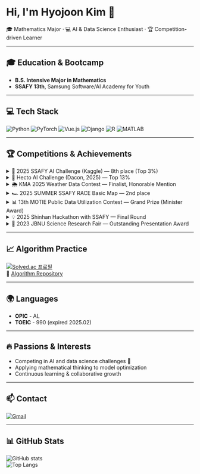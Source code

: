 # Hi, I'm Hyojoon Kim 👋

🎓 Mathematics Major · 💻 AI & Data Science Enthusiast · 🏆 Competition-driven Learner

---

## 🎓 Education & Bootcamp
- **B.S. Intensive Major in Mathematics**
- **SSAFY 13th**, Samsung Software/AI Academy for Youth

---

## 💻 Tech Stack
![Python](https://img.shields.io/badge/Python-3776AB?logo=python&logoColor=white)
![PyTorch](https://img.shields.io/badge/PyTorch-EE4C2C?logo=pytorch&logoColor=white)
![Vue.js](https://img.shields.io/badge/Vue.js-4FC08D?logo=vue.js&logoColor=white)
![Django](https://img.shields.io/badge/Django-092E20?logo=django&logoColor=white)
![R](https://img.shields.io/badge/R-276DC3?logo=r&logoColor=white)
![MATLAB](https://img.shields.io/badge/MATLAB-0076A8?logo=mathworks&logoColor=white)

---

## 🏆 Competitions & Achievements

<details>
<summary>🚧 2025 SSAFY AI Challenge (Kaggle) — 8th place (Top 3%)</summary>

- [Competition Link](https://www.kaggle.com/c/pothole-detection-challenge)  
- Role: **Team Leader**  
- Built an object detection model for pothole detection using real-world road images
</details>

<details>
<summary>🚗 Hecto AI Challenge (Dacon, 2025) — Top 13%</summary>

- [Competition Link](https://dacon.io/competitions/official/236493/overview/description)  
- Classified used car types through image-based CV modeling  
- Led a team in a recruitment-linked competition
</details>

<details>
<summary>🌦 KMA 2025 Weather Data Contest — Finalist, Honorable Mention</summary>

- [Competition Link](https://bd.kma.go.kr/contest/main.do)  
- Predicted subway congestion levels using time-series weather & observation data  
- Advanced to finals, awarded Honorable Mention
</details>

<details>
<summary>🏎 2025 SUMMER SSAFY RACE Basic Map — 2nd place</summary>

- Designed obstacle-avoidance & high-speed driving logic in a virtual autonomous driving environment
</details>

<details>
<summary>📊 13th MOTIE Public Data Utilization Contest — Grand Prize (Minister Award)</summary>

- [Competition Link](https://datacontest.kr/)  
- Project: Correction of weather forecast errors caused by distance between prediction & observation points  
- Goal: Improve 24h weather prediction accuracy for industrial sites (e.g., solar, gas turbines)  
- **Awarded Grand Prize (산업통상자원부 장관상)**
</details>

<details>
<summary>💡 2025 Shinhan Hackathon with SSAFY — Final Round</summary>

- Project: Quest-based savings app with EXP system and donation pools  
- Role: Built end-to-end recommendation system (FastAPI + SQLAlchemy, hybrid CF+CBF, cold-start fallback)  
- Also contributed to **React Native** front-end (design, screens, components)
</details>

<details>
<summary>📐 2023 JBNU Science Research Fair — Outstanding Presentation Award</summary>

- Research: Endomorphism of the 4-torsion group of elliptic curves  
- **Awarded Outstanding Presentation Award (우수발표상)**
</details>

---

## 📈 Algorithm Practice
[![Solved.ac 프로필](http://mazassumnida.wtf/api/v2/generate_badge?boj=jkim720)](https://solved.ac/jkim720)  
🔗 [Algorithm Repository](https://github.com/hjkim720/algorithm)

---

## 🌍 Languages
- **OPIC** - AL  
- **TOEIC** - 990 (expired 2025.02)

---

## 🔥 Passions & Interests
- Competing in AI and data science challenges 🚀  
- Applying mathematical thinking to model optimization  
- Continuous learning & collaborative growth  

---

## 📫 Contact
[![Gmail](https://img.shields.io/badge/Gmail-D14836?logo=gmail&logoColor=white)](mailto:joonbutjuly@gmail.com)

---

## 📊 GitHub Stats
![GitHub stats](https://github-readme-stats.vercel.app/api?username=hjkim720&show_icons=true&theme=radical)  
![Top Langs](https://github-readme-stats.vercel.app/api/top-langs/?username=hjkim720&layout=compact&theme=radical)
